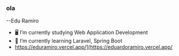 ### ola

--Edu Ramiro
- 🖥 I’m currently studying Web Application Development 
- 🌱 I’m currently learning Laravel, Spring Boot
- https://eduramiro.vercel.app/](https://eduardoramiro.vercel.app/

<!--
[![spotify-github-profile](https://spotify-github-profile.vercel.app/api/view?uid=31c6vcq7okyww6dv3cdmkkgwo2rq&cover_image=true&theme=novatorem&show_offline=false&background_color=121212&interchange=false&bar_color=53b14f&bar_color_cover=false)](https://github.com/kittinan/spotify-github-profile)

**eduuramirooo/eduuramirooo** is a ✨ _special_ ✨ repository because its `README.md` (this file) appears on your GitHub profile.

Here are some ideas to get you started:

- 🔭 I’m currently working on ...
- 🌱 I’m currently learning ...
- 👯 I’m looking to collaborate on ...
- 🤔 I’m looking for help with ...
- 💬 Ask me about ...
- 📫 How to reach me: ...
- 😄 Pronouns: ...
- ⚡ Fun fact: ...
-->
